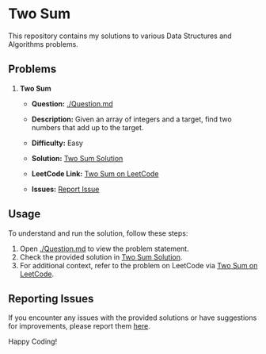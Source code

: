 # Two Sum

This repository contains my solutions to various Data Structures and Algorithms problems.

## Problems

1. **Two Sum**

    - **Question:** [./Question.md](./Question.md)
    - **Description:** Given an array of integers and a target, find two numbers that add up to the target.
    - **Difficulty:** Easy
    - **Solution:** [Two Sum Solution](./Solution.cpp)
    - **LeetCode Link:** [Two Sum on LeetCode](https://leetcode.com/problems/two-sum/)

    - **Issues:** [Report Issue](https://github.com/muhammad-fiaz/Data-Structures-and-Algorithms-Solutions/issues/new?title=Issue%20with%20Two%20Sum)

## Usage

To understand and run the solution, follow these steps:


1. Open [./Question.md](./Question.md) to view the problem statement.
2. Check the provided solution in [Two Sum Solution](./Solution.cpp).
3. For additional context, refer to the problem on LeetCode via [Two Sum on LeetCode](https://leetcode.com/problems/two-sum/).


## Reporting Issues

If you encounter any issues with the provided solutions or have suggestions for improvements, please report them [here](https://github.com/muhammad-fiaz/Data-Structures-and-Algorithms-Solutions/issues/new).

Happy Coding!
